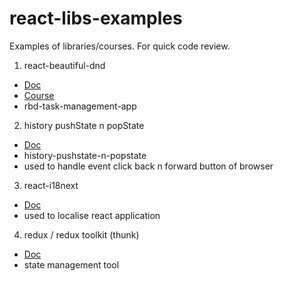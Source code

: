 # react-libs-examples

Examples of libraries/courses. For quick code review.

1. react-beautiful-dnd

- [Doc](https://github.com/atlassian/react-beautiful-dnd)
- [Course](https://egghead.io/courses/beautiful-and-accessible-drag-and-drop-with-react-beautiful-dnd)
- rbd-task-management-app

2. history pushState n popState

- [Doc](https://developer.mozilla.org/en-US/docs/Web/API/History_API)
- history-pushstate-n-popstate
- used to handle event click back n forward button of browser

3. react-i18next

- [Doc](https://react.i18next.com/)
- used to localise react application

4. redux / redux toolkit (thunk)

- [Doc](https://redux-toolkit.js.org/introduction/getting-started)
- state management tool
